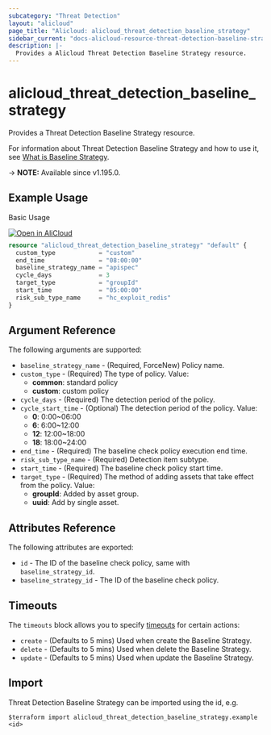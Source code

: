 ```yaml
---
subcategory: "Threat Detection"
layout: "alicloud"
page_title: "Alicloud: alicloud_threat_detection_baseline_strategy"
sidebar_current: "docs-alicloud-resource-threat-detection-baseline-strategy"
description: |-
  Provides a Alicloud Threat Detection Baseline Strategy resource.
---
```


# alicloud_threat_detection_baseline_strategy

Provides a Threat Detection Baseline Strategy resource.

For information about Threat Detection Baseline Strategy and how to use it, see [What is Baseline Strategy](https://www.alibabacloud.com/help/en/security-center/latest/api-sas-2018-12-03-modifystrategy).

-> **NOTE:** Available since v1.195.0.

## Example Usage

Basic Usage

<div style="display: block;margin-bottom: 40px;"><div class="oics-button" style="float: right;position: absolute;margin-bottom: 10px;">
  <a href="https://api.aliyun.com/terraform?resource=alicloud_threat_detection_baseline_strategy&exampleId=1975341a-56d8-9ff0-627e-9afc19a8a3cd52b1de21&activeTab=example&spm=docs.r.threat_detection_baseline_strategy.0.1975341a56&intl_lang=EN_US" target="_blank">
    <img alt="Open in AliCloud" src="https://img.alicdn.com/imgextra/i1/O1CN01hjjqXv1uYUlY56FyX_!!6000000006049-55-tps-254-36.svg" style="max-height: 44px; max-width: 100%;">
  </a>
</div></div>

```terraform
resource "alicloud_threat_detection_baseline_strategy" "default" {
  custom_type            = "custom"
  end_time               = "08:00:00"
  baseline_strategy_name = "apispec"
  cycle_days             = 3
  target_type            = "groupId"
  start_time             = "05:00:00"
  risk_sub_type_name     = "hc_exploit_redis"
}
```

## Argument Reference

The following arguments are supported:
* `baseline_strategy_name` - (Required, ForceNew) Policy name.
* `custom_type` - (Required) The type of policy. Value:
  * **common**: standard policy
  * **custom**: custom policy
* `cycle_days` - (Required) The detection period of the policy.
* `cycle_start_time` - (Optional) The detection period of the policy. Value:
  * **0**: 0:00~06:00
  * **6**: 6:00~12:00
  * **12**: 12:00~18:00
  * **18**: 18:00~24:00
* `end_time` - (Required) The baseline check policy execution end time.
* `risk_sub_type_name` - (Required) Detection item subtype.
* `start_time` - (Required) The baseline check policy start time.
* `target_type` - (Required) The method of adding assets that take effect from the policy. Value:
  * **groupId**: Added by asset group.
  * **uuid**: Add by single asset.


## Attributes Reference

The following attributes are exported:
* `id` - The ID of the baseline check policy, same with `baseline_strategy_id`.
* `baseline_strategy_id` - The ID of the baseline check policy.

## Timeouts

The `timeouts` block allows you to specify [timeouts](https://www.terraform.io/docs/configuration-0-11/resources.html#timeouts) for certain actions:
* `create` - (Defaults to 5 mins) Used when create the Baseline Strategy.
* `delete` - (Defaults to 5 mins) Used when delete the Baseline Strategy.
* `update` - (Defaults to 5 mins) Used when update the Baseline Strategy.

## Import

Threat Detection Baseline Strategy can be imported using the id, e.g.

```shell
$terraform import alicloud_threat_detection_baseline_strategy.example <id>
```